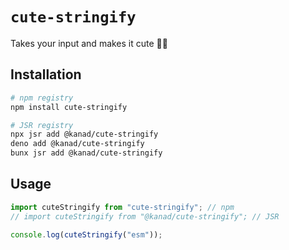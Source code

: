 # `cute-stringify`

Takes your input and makes it cute 💅🏽

## Installation

```sh
# npm registry
npm install cute-stringify

# JSR registry
npx jsr add @kanad/cute-stringify
deno add @kanad/cute-stringify
bunx jsr add @kanad/cute-stringify
```

## Usage

```js
import cuteStringify from "cute-stringify"; // npm
// import cuteStringify from "@kanad/cute-stringify"; // JSR

console.log(cuteStringify("esm"));
```
